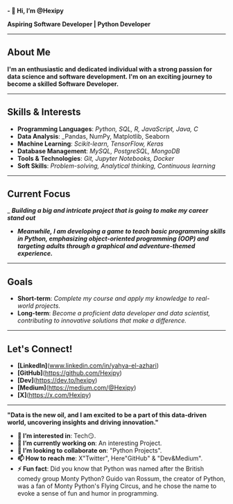 **- 👋 Hi, I’m @Hexipy**

**Aspiring Software Developer | Python Developer**

---

## About Me

**I'm an enthusiastic and dedicated individual with a strong passion for data science and software development. I'm on an exciting journey to become a skilled Software Developer.**

---

## Skills & Interests

- **Programming Languages**: _Python, SQL, R, JavaScript, Java, C_
- **Data Analysis**: _Pandas, NumPy, Matplotlib, Seaborn
- **Machine Learning**: _Scikit-learn, TensorFlow, Keras_
- **Database Management**: _MySQL, PostgreSQL, MongoDB_
- **Tools & Technologies**: _Git, Jupyter Notebooks, Docker_
- **Soft Skills**: _Problem-solving, Analytical thinking, Continuous learning_

---

## Current Focus

_ **_Building a big and intricate project that is going to make my career stand out_**
- **_Meanwhile, I am developing a game to teach basic programming skills in Python, emphasizing object-oriented programming (OOP) and targeting adults through a graphical and adventure-themed experience._**

---

## Goals

- **Short-term**: _Complete my course and apply my knowledge to real-world projects._
- **Long-term**: _Become a proficient data developer and data scientist, contributing to innovative solutions that make a difference._

---

## Let's Connect!

- **[LinkedIn]**(www.linkedin.com/in/yahya-el-azhari)
- **[GitHub]**(https://github.com/Hexipy)
- **[Dev]**(https://dev.to/hexipy)
- **[Medium]**(https://medium.com/@Hexipy)
- **[X]**(https://x.com/Hexipy)
---

**__"Data is the new oil, and I am excited to be a part of this data-driven world, uncovering insights and driving innovation."__**

- **👀 I’m interested in**: Tech😏.
- **🌱 I’m currently working on**: An interesting Project.
- **💞️ I’m looking to collaborate on**: "Python Projects".
- **📫 How to reach me**: X"Twitter", Here"GitHub" & "Dev&Medium".
- **⚡ Fun fact**: Did you know that Python was named after the British comedy group Monty Python? Guido van Rossum, the creator of Python, was a fan of Monty Python's Flying Circus, and he chose the name to evoke a sense of fun and humor in programming.

